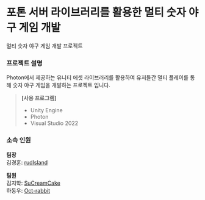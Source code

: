 # 포톤 서버 라이브러리를 활용한 멀티 숫자 야구 게임 개발
멀티 숫자 야구 게임 개발 프로젝트

### 프로젝트 설명
Photon에서 제공하는 유니티 에셋 라이브러리를 활용하여 유저들간 멀티 플레이를 통해 숫자 야구 게임을 개발하는 프로젝트 입니다.<br/>
> **[사용 프로그램]**<br/>
  > - Unity Engine
  > - Photon
> - Visual Studio 2022

### 소속 인원
**팀장**  
김경훈: [rudIsland](https://github.com/rudIsland)  

**팀원**  
김지학: [SuCreamCake](https://github.com/SuCreamCake)  
하동우: [Oct-rabbit](https://github.com/Oct-rabbit)
